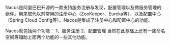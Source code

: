 Nacos是阿里巴巴开源的一款支持服务注册与发现，配置管理以及微服务管理的组件。用来取代以前常用的注册中心（ZooKeeper、Eureka等），以及配置中心（Spring Cloud Config等）。Nacos是集成了注册中心和配置中心的功能。

Nacos就包括两个功能：
1、服务注册
2、配置管理
当然在此基础上还有一些命名空间等辅助上面两个功能的一些其他功能。


